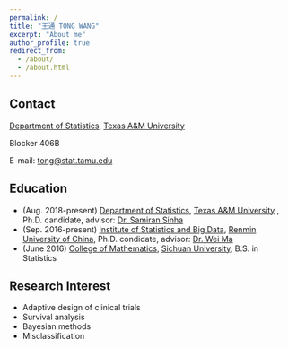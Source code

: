 ```yaml
---
permalink: /
title: "王通 TONG WANG"
excerpt: "About me"
author_profile: true
redirect_from: 
  - /about/
  - /about.html
---
```


## Contact
[Department of Statistics](https://stat.tamu.edu/), [Texas A&M University](https://www.tamu.edu/) 

Blocker 406B

E-mail: tong@stat.tamu.edu

## Education
* (Aug. 2018-present) [Department of Statistics](https://stat.tamu.edu/), [Texas A&M University](https://www.tamu.edu/) , Ph.D. candidate, advisor: [Dr. Samiran Sinha](https://stat.tamu.edu/~sinha/index.html) 
* (Sep. 2016-present) [Institute of Statistics and Big Data](http://isbd.ruc.edu.cn/index.htm), [Renmin University of China](https://www.ruc.edu.cn/), Ph.D. condidate, advisor: [Dr. Wei Ma](http://isbd.ruc.edu.cn/sztd/97e816671d6449f59b73af673e02ba94.htm)
* (June 2016) [College of Mathematics](http://math.scu.edu.cn/), [Sichuan University](http://www.scu.edu.cn/), B.S. in Statistics

## Research Interest
* Adaptive design of clinical trials
* Survival analysis
* Bayesian methods
* Misclassification
